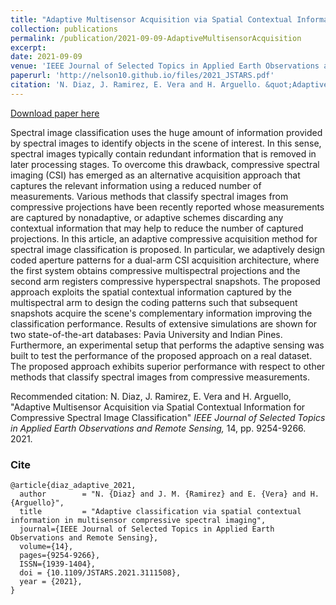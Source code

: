 ```yaml
---
title: "Adaptive Multisensor Acquisition via Spatial Contextual Information for Compressive Spectral Image Classification."
collection: publications
permalink: /publication/2021-09-09-AdaptiveMultisensorAcquisition
excerpt: 
date: 2021-09-09
venue: 'IEEE Journal of Selected Topics in Applied Earth Observations and Remote Sensing'
paperurl: 'http://nelson10.github.io/files/2021_JSTARS.pdf'
citation: 'N. Diaz, J. Ramirez, E. Vera and H. Arguello. &quot;Adaptive Multisensor Acquisition via Spatial Contextual Information for Compressive Spectral Image Classification.&quot; <i>IEEE Journal of Selected Topics in Applied Earth Observations and Remote Sensing</i>. 14, pp. 9254-9266. 2021.'
---
```


[Download paper here](http://nelson10.github.io/files/2021_JSTARS.pdf)

Spectral image classification uses the huge amount of information provided by spectral images to identify objects in the scene of interest. In this sense, spectral images typically contain redundant information that is removed in later processing stages. To overcome this drawback, compressive spectral imaging (CSI) has emerged as an alternative acquisition approach that captures the relevant information using a reduced number of measurements. Various methods that classify spectral images from compressive projections have been recently reported whose measurements are captured by nonadaptive, or adaptive schemes discarding any contextual information that may help to reduce the number of captured projections. In this article, an adaptive compressive acquisition method for spectral image classification is proposed. In particular, we adaptively design coded aperture patterns for a dual-arm CSI acquisition architecture, where the first system obtains compressive multispectral projections and the second arm registers compressive hyperspectral snapshots. The proposed approach exploits the spatial contextual information captured by the multispectral arm to design the coding patterns such that subsequent snapshots acquire the scene's complementary information improving the classification performance. Results of extensive simulations are shown for two state-of-the-art databases: Pavia University and Indian Pines. Furthermore, an experimental setup that performs the adaptive sensing was built to test the performance of the proposed approach on a real dataset. The proposed approach exhibits superior performance with respect to other methods that classify spectral images from compressive measurements.

Recommended citation: N. Diaz, J. Ramirez, E. Vera and H. Arguello, "Adaptive Multisensor Acquisition via Spatial Contextual Information for Compressive Spectral Image Classification" <i>IEEE Journal of Selected Topics in Applied Earth Observations and Remote Sensing,</i> 14, pp. 9254-9266. 2021.

### Cite

```
@article{diaz_adaptive_2021,
  author        = "N. {Diaz} and J. M. {Ramirez} and E. {Vera} and H. {Arguello}",
  title         = "Adaptive classification via spatial contextual information in multisensor compressive spectral imaging",
  journal={IEEE Journal of Selected Topics in Applied Earth Observations and Remote Sensing}, 
  volume={14},
  pages={9254-9266},
  ISSN={1939-1404}, 
  doi = {10.1109/JSTARS.2021.3111508},
  year = {2021},
}
```
